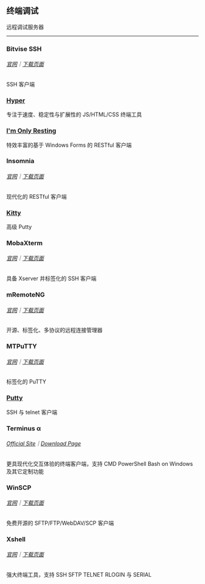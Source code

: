 ## 终端调试

远程调试服务器

---

### Bitvise SSH 

###### [官网](https://www.bitvise.com/index)｜[下载页面](https://www.bitvise.com/download-area)

SSH 客户端

### [Hyper](https://hyper.is) 

专注于速度、稳定性与扩展性的 JS/HTML/CSS 终端工具
### [I'm Only Resting](http://www.swensensoftware.com/im-only-resting) 

特效丰富的基于 Windows Forms 的 RESTful 客户端

### Insomnia 

###### [官网](https://insomnia.rest/)｜[下载页面](https://insomnia.rest/download/#windows)

现代化的 RESTful 客户端

### [Kitty](http://www.9bis.net/kitty/) 

高级 Putty

### MobaXterm 

###### [官网](http://mobaxterm.mobatek.net/)｜[下载页面](http://mobaxterm.mobatek.net/download-home-edition.html)

具备 Xserver 并标签化的 SSH 客户端

### mRemoteNG 

###### [官网](https://mremoteng.org/)｜[下载页面](https://mremoteng.org/download)

开源、标签化、多协议的远程连接管理器

### MTPuTTY 

###### [官网](http://ttyplus.com/multi-tabbed-putty/)｜[下载页面](http://ttyplus.com/downloads.html)

标签化的 PuTTY

### [Putty](http://www.chiark.greenend.org.uk/~sgtatham/putty/download.html) 

SSH 与 telnet 客户端

### Terminus α 

###### [Official Site](https://eugeny.github.io/terminus/)｜[Download Page](https://github.com/Eugeny/terminus/releases/latest)

更具现代化交互体验的终端客户端，支持 CMD PowerShell Bash on Windows 及其它定制功能

### WinSCP 

###### [官网](https://winscp.net/eng/docs/lang:chs)｜[下载页面](https://winscp.net/eng/docs/lang:chs#%E4%B8%8B%E8%BD%BD)

免费开源的 SFTP/FTP/WebDAV/SCP 客户端

### Xshell 

###### [官网](http://www.netsarang.com/products/xsh_overview.html)｜[下载页面](http://www.netsarang.com/download/down_xsh5.html)

强大终端工具，支持 SSH SFTP TELNET RLOGIN 与 SERIAL
